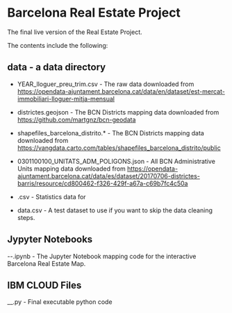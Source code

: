 
# Barcelona Real Estate Project

The final live version of the Real Estate Project.

The contents include the following:

## data - a data directory


  - YEAR_lloguer_preu_trim.csv - The raw data downloaded from https://opendata-ajuntament.barcelona.cat/data/en/dataset/est-mercat-immobiliari-lloguer-mitja-mensual
  
  - districtes.geojson - The BCN Districts mapping data downloaded from https://github.com/martgnz/bcn-geodata
  
  - shapefiles_barcelona_distrito.* - The BCN Districts mapping data downloaded from https://vangdata.carto.com/tables/shapefiles_barcelona_distrito/public
  
 
  - 0301100100_UNITATS_ADM_POLIGONS.json - All BCN Administrative Units mapping data downloaded from https://opendata-ajuntament.barcelona.cat/data/es/dataset/20170706-districtes-barris/resource/cd800462-f326-429f-a67a-c69b7fc4c50a

  - .csv -  Statistics data for 

  - data.csv - A test dataset to use if you want to skip the data cleaning steps.

## Jypyter Notebooks

  --.ipynb - The Jupyter Notebook mapping code for the interactive Barcelona Real Estate Map.


## IBM CLOUD Files

  __.py - Final executable python code 
  

